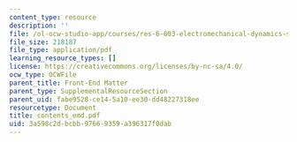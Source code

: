 ```yaml
---
content_type: resource
description: ''
file: /ol-ocw-studio-app/courses/res-6-003-electromechanical-dynamics-spring-2009/3a598c2dbcbb97669359a396317f0dab_contents_emd.pdf
file_size: 218187
file_type: application/pdf
learning_resource_types: []
license: https://creativecommons.org/licenses/by-nc-sa/4.0/
ocw_type: OCWFile
parent_title: Front-End Matter
parent_type: SupplementalResourceSection
parent_uid: fabe9528-ce14-5a10-ee30-dd48227318ee
resourcetype: Document
title: contents_emd.pdf
uid: 3a598c2d-bcbb-9766-9359-a396317f0dab
---
```

